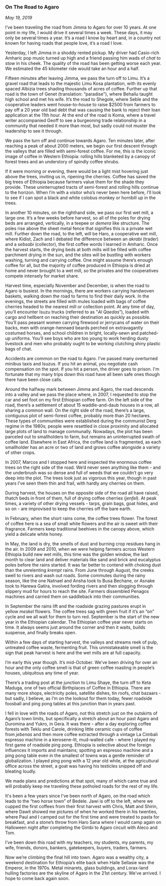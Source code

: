 ### On The Road to Agaro

*May 19, 2019*

I’ve been traveling the road from Jimma to Agaro for over 10 years. At one point in my life, I would drive it several times a week. These days, it may only be several times a year. It’s a road I know by heart and, in a country not known for having roads that people love, it’s a road I love.

Yesterday, I left Jimma in a shoddy rented pickup. My driver had Casio-rich Amharic pop music turned up high and a friend passing him wads of *chat* to stow in his cheek. The quality of the road has been getting worse each year. We estimated the 45 kilometer ride would take an hour and a half.

Fifteen minutes after leaving Jimma, we pass the turn off to Limu. It’s a gravel road that leads to the majestic Limu Kosa plantation, with its evenly spaced Albizia trees shading thousands of acres of coffee. Further up that road is the town of Genet (translation: “paradise"), where Behailu taught high school and met his wife. It’s the road to Shegole, where Seble and the cooperative leaders went house-to-house to raise $2500 from farmers to pay off a 20 year old bad debt that was causing the bank to reject their loan application at the 11th hour. At the end of the road is Koma, where a travel writer accompanied Geoff to see a burgeoning trade relationship in a community that needed it more than most, but sadly could not muster the leadership to see it through.

We pass the turn off and continue towards Agaro. Ten minutes later, after reaching a peak of about 2000 meters, we begin our first descent through the valleys that are filled with semi-forest coffee. For me, this is the iconic image of coffee in Western Ethiopia: rolling hills blanketed by a canopy of forest trees and an understory of spindly coffee shrubs.

If it were morning or evening, there would be a light mist hovering just above the trees, inviting us in, ripening the cherries. Coffee has saved the big trees of Ethiopia because farmers value them for the shade they provide. These uninterrupted tracts of semi-forest and rolling hills continue to the horizon. When I’m with a visitor who’s never been here before, I’ll look to see if I can spot a black and white colobus monkey or hornbill up in the trees.

In another 10 minutes, on the righthand side, we pass our first wet mill, a large one. It’s a few weeks before harvest, so all of the poles for drying beds are arranged, vertically, in a teepee or *demera* like structure. The poles rise above the sheet metal fence that signifies this is a private wet mill. Further down the road, to the left, will be Haro, a cooperative wet mill, where Kidist, Zach and I debated the difference between an *akrabi* (trader) and a *sebsabi* (collector), the first coffee words I learned in Amharic. Once the harvest starts, the drying beds at both mills will be filled with coffee parchment drying in the sun, and the sites will be bustling with workers washing, turning and carrying coffee. One might assume there’s enough coffee for all, but the majority of coffee produced in Ethiopia is dried at home and never brought to a wet mill, so the privates and the cooperatives compete intensely for market share.

Harvest time, especially November and December, is when the road to Agaro is busiest. In the mornings, there are workers carrying handwoven baskets, walking down the road to farms to find their daily work. In the evenings, the streets are filled with mules loaded with bags of coffee cherries headed to the nearest mill or collection point. At any time of day, you’ll encounter Isuzu trucks (referred to as "*Al Qaedas*”), loaded with cargo and hellbent on reaching their destination as quickly as possible. You’ll pass peasant women carrying firewood or jerrycans of water on their backs, men with orange-hennaed beards perched on extravagantly costumed horses, and school children in bright, locally-sewn and patched-up uniforms. You’ll see boys who are too young to work herding dusty livestock and men who probably ought to be working clutching shiny plastic bags of chat.

Accidents are common on the road to Agaro. I’ve passed many overturned minibus taxis and Isuzus. If you hit an animal, you negotiate cash compensation on the spot. If you hit a person, the driver goes to prison. I'm fortunate that my many trips down this road have all been safe ones though there have been close calls.

Around the halfway mark between Jimma and Agaro, the road descends into a valley and we pass the place where, in 2007, I requested to stop the car and set foot on my first Ethiopian coffee farm. On the left side of the road, there’s a settlement of about 15 waddle-and-daub houses in a row, all sharing a common wall. On the right side of the road, there’s a large, contiguous plot of semi-forest coffee, probably more than 20 hectares. These types of communities were established during the communist Derg regime in the 1980s; people were resettled in close proximity and allocated large plots of land to manage communally. Nowadays, the plot has been parceled out to smallholders to farm, but remains an uninterrupted swath of coffee land. Elsewhere in East Africa, the coffee land is fragmented, as each smallholder has an acre or two of land and grows coffee alongside a variety of other crops.

In 2007, Marcos and I stopped here and inspected the enormous coffee trees on the right side of the road. We’d never seen anything like them - and the underbrush was so dense and full of weeds that we couldn’t go very deep into the plot. The trees look just as vigorous this year, though in past years I’ve seen them thin and frail, with hardly any cherries on them.

During harvest, the houses on the opposite side of the road all have raised, thatch beds in front of them, full of drying coffee cherries (*jenfel*). At peak times, a variety of other drying vessels - tarps, grain bags, goat hides, and so on - are improvised to keep the cherries off the bare earth.

In February, when the short rains come, the coffee trees flower. The forest of coffee here is a sea of small white flowers and the air is sweet with their fragrance. Farmers keep traditional beehives in the canopy above, which yield a delicate white honey.

In May, the land is dry, the smells of dust and burning crop residues hang in the air. In 2009 and 2010, when we were helping farmers across Western Ethiopia build new wet mills, this time was the golden window, the last month to clear land and deliver materials like sand and brick and eucalyptus poles before the rains started. It was far better to contend with choking dust than the unrelenting *krempt* rains. From June through August, the creeks swell to rivers and wash out roads. Some commutes during the rainy season, like the one Natnael and Ansha took to Busa Bechane, or Asnake took to Harewa Gatira, involved fording rivers and then slogging through slippery mud for hours to reach the site. Farmers dissembled Penagos machines and carried them on saddleback into their communities.

In September the rains lift and the roadside grazing pastures erupt in yellow *meskel* flowers. The coffee trees sag with green fruit if it’s an “on” cycle and we all wait for them to turn red. September is the start of the new year in the Ethiopian calendar. The Ethiopian coffee year never starts on time. It always seems just around the corner and then it waits, builds suspense, and finally breaks open.

Within a few days of starting harvest, the valleys and streams reek of pulp, untreated coffee waste, fermenting fruit. This unmistakeable smell is the sign that peak harvest is here and the wet mills are at full capacity.

I’m early this year though. It’s mid-October. We’ve been driving for over an hour and the only coffee smell is that of green coffee roasting in people’s houses, ubiquitous any time of year.

There’s a trading post at the junction to Limu Shaye, the turn off to Keta Maduga, one of two official Birthplaces of Coffee in Ethiopia. There are many more shops, electricity poles, satellite dishes, tin roofs, chat bazaars - but sadly, I believe, as I’m on the lookout for them today, fewer roadside foosball and ping pong tables at this junction than in years past.

I fell in love with the roads of Agaro, not this stretch just on the outskirts of Agaro’s town limits, but specifically a stretch about an hour past Agaro and Duromina and Yukro, in Gera. It was there - after a day exploring coffee forests with Teklu and Carole, drinking little ceramic cups of coffee from *jebenas* and then more coffee extracted through a vintage La Cimbali espresso machine in a kerosene-lit, mud-walled cafe - where I played my first game of roadside ping pong. Ethiopia is selective about the foreign influences it imports and maintains; spotting an espresso machine and a ping pong table even in the smallest of towns was a gentle reminder of globalization. I played ping pong with a 12 year old while, at the agricultural office across the street, a goat was having his testicles snipped off and bleating loudly.

We made plans and predictions at that spot, many of which came true and will probably keep me traveling these potholed roads for the rest of my life.

It's been a few years since I’ve been north of Agaro, on the road which leads to the “two horse town” of Bedele. Jawi is off to the left, where we cupped the first coffees from their first harvest with Chris, Matt and Shirin, where Dawit showed me pictures of when he worked there in his twenties, where Paul and I camped out for the first time and were treated to pasta for breakfast, and a stone’s throw from Haro Sana where I would camp again on Halloween night after completing the Gimbi to Agaro circuit with Aleco and Tom.

I’ve been down this road with my teachers, my students, my parents, my wife, friends, donors, bankers, gatekeepers, buyers, traders, farmers.

Now we’re climbing the final hill into town. Agaro was a wealthy city, a weekend destination for Ethiopia’s elite back when Haile Sellasie was the Emperor, in the 1970s. Metal minarets, glass buildings, and Lorax-land hulling factories are the skyline of Agaro in the 21st century. We’ve arrived. I hope to come back again soon.